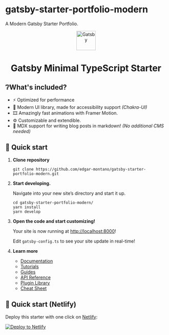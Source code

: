 
# gatsby-starter-portfolio-modern

A Modern Gatsby Starter Portfolio.

<p align="center">
  <a href="https://www.gatsbyjs.com/?utm_source=starter&utm_medium=readme&utm_campaign=minimal-starter-ts">
    <img alt="Gatsby" src="https://www.gatsbyjs.com/Gatsby-Monogram.svg" width="60" />
  </a>
</p>
<h1 align="center">
  Gatsby Minimal TypeScript Starter
</h1>

## ❔What's included?

- ⚡ Optimized for performance
- 🎨 Modern UI library, made for accessibility support *(Chakra-UI)*
- 🎞️ Amazingly fast animations with Framer Motion.
- ⚙️ Customizable and extendible.
- 📃 MDX support for writing blog posts in markdown! *(No additional CMS needed)*

## 🚀 Quick start

1. **Clone repository**

    ```shell
    git clone https://github.com/edgar-montano/gatsby-starter-portfolio-modern.git
    ```

2. **Start developing.**

    Navigate into your new site’s directory and start it up.

    ```shell
    cd gatsby-starter-portfolio-modern/
    yarn install
    yarn develop
    ```

3. **Open the code and start customizing!**

    Your site is now running at <http://localhost:8000>!

    Edit `gatsby-config.ts` to see your site update in real-time!

4. **Learn more**

    - [Documentation](https://www.gatsbyjs.com/docs/?utm_source=starter&utm_medium=readme&utm_campaign=minimal-starter-ts)
    - [Tutorials](https://www.gatsbyjs.com/docs/tutorial/?utm_source=starter&utm_medium=readme&utm_campaign=minimal-starter-ts)
    - [Guides](https://www.gatsbyjs.com/docs/how-to/?utm_source=starter&utm_medium=readme&utm_campaign=minimal-starter-ts)
    - [API Reference](https://www.gatsbyjs.com/docs/api-reference/?utm_source=starter&utm_medium=readme&utm_campaign=minimal-starter-ts)
    - [Plugin Library](https://www.gatsbyjs.com/plugins?utm_source=starter&utm_medium=readme&utm_campaign=minimal-starter-ts)
    - [Cheat Sheet](https://www.gatsbyjs.com/docs/cheat-sheet/?utm_source=starter&utm_medium=readme&utm_campaign=minimal-starter-ts)

## 🚀 Quick start (Netlify)

Deploy this starter with one click on [Netlify](https://app.netlify.com/signup):

[<img src="https://www.netlify.com/img/deploy/button.svg" alt="Deploy to Netlify" />](https://app.netlify.com/start/deploy?repository=https://github.com/gatsbyjs/gatsby-starter-minimal-ts)
